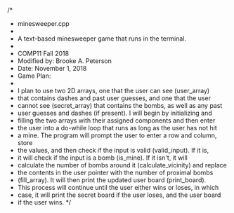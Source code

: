 /* 
 * minesweeper.cpp 
 *
 * A text-based minesweeper game that runs in the terminal.
 *
 * COMP11 Fall 2018
 * Modified by: Brooke A. Peterson 
 * Date: November 1, 2018 
 * Game Plan: 
 * 
 * I plan to use two 2D arrays, one that the user can see (user_array) 
 * that contains dashes and past user guesses, and one that the user 
 * cannot see (secret_array) that contains the bombs, as well as any past 
 * user guesses and dashes (if present). I will begin by initializing and 
 * filling the two arrays with their assigned components and then enter 
 * the user into a do-while loop that runs as long as the user has not hit 
 * a mine. The program will prompt the user to enter a row and column, store 
 * the values, and then check if the input is valid (valid_input). If it is,
 * it will check if the input is a bomb (is_mine). If it isn't, it will 
 * calculate the number of bombs around it (calculate_vicinity) and replace 
 * the contents in the user pointer with the number of proximal bombs 
 * (fill_array). It will then print the updated user board (print_board). 
 * This process will continue until the user either wins or loses, in which 
 * case, it will print the secret board if the user loses, and the user board 
 * if the user wins.
 */



